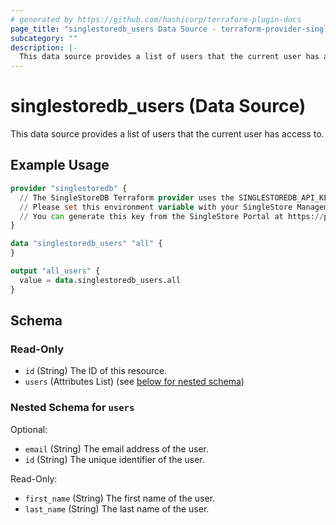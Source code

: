 ```yaml
---
# generated by https://github.com/hashicorp/terraform-plugin-docs
page_title: "singlestoredb_users Data Source - terraform-provider-singlestoredb"
subcategory: ""
description: |-
  This data source provides a list of users that the current user has access to.
---
```


# singlestoredb_users (Data Source)

This data source provides a list of users that the current user has access to.

## Example Usage

```terraform
provider "singlestoredb" {
  // The SingleStoreDB Terraform provider uses the SINGLESTOREDB_API_KEY environment variable for authentication.
  // Please set this environment variable with your SingleStore Management API key.
  // You can generate this key from the SingleStore Portal at https://portal.singlestore.com/organizations/org-id/api-keys.
}

data "singlestoredb_users" "all" {
}

output "all_users" {
  value = data.singlestoredb_users.all
}
```

<!-- schema generated by tfplugindocs -->
## Schema

### Read-Only

- `id` (String) The ID of this resource.
- `users` (Attributes List) (see [below for nested schema](#nestedatt--users))

<a id="nestedatt--users"></a>
### Nested Schema for `users`

Optional:

- `email` (String) The email address of the user.
- `id` (String) The unique identifier of the user.

Read-Only:

- `first_name` (String) The first name of the user.
- `last_name` (String) The last name of the user.


